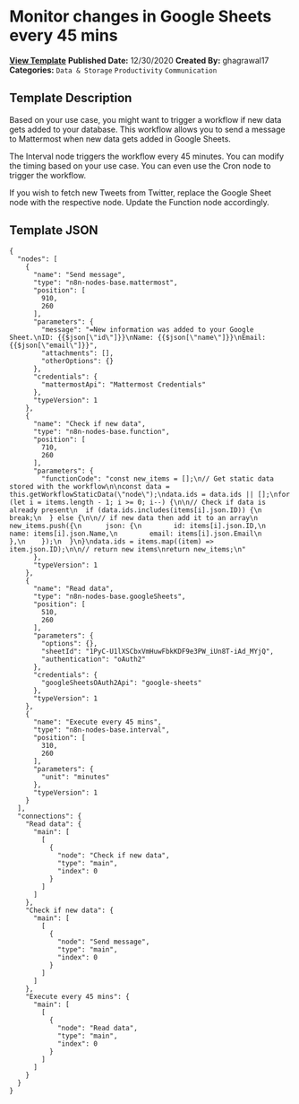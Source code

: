 # Monitor changes in Google Sheets every 45 mins

**[View Template](https://n8n.io/workflows/864-/)**  **Published Date:** 12/30/2020  **Created By:** ghagrawal17  **Categories:** `Data & Storage` `Productivity` `Communication`  

## Template Description

Based on your use case, you might want to trigger a workflow if new data gets added to your database. This workflow allows you to send a message to Mattermost when new data gets added in Google Sheets.

The Interval node triggers the workflow every 45 minutes. You can modify the timing based on your use case. You can even use the Cron node to trigger the workflow.

If you wish to fetch new Tweets from Twitter, replace the Google Sheet node with the respective node. Update the Function node accordingly.



## Template JSON

```
{
  "nodes": [
    {
      "name": "Send message",
      "type": "n8n-nodes-base.mattermost",
      "position": [
        910,
        260
      ],
      "parameters": {
        "message": "=New information was added to your Google Sheet.\nID: {{$json[\"id\"]}}\nName: {{$json[\"name\"]}}\nEmail: {{$json[\"email\"]}}",
        "attachments": [],
        "otherOptions": {}
      },
      "credentials": {
        "mattermostApi": "Mattermost Credentials"
      },
      "typeVersion": 1
    },
    {
      "name": "Check if new data",
      "type": "n8n-nodes-base.function",
      "position": [
        710,
        260
      ],
      "parameters": {
        "functionCode": "const new_items = [];\n// Get static data stored with the workflow\n\nconst data = this.getWorkflowStaticData(\"node\");\ndata.ids = data.ids || [];\nfor (let i = items.length - 1; i >= 0; i--) {\n\n// Check if data is already present\n  if (data.ids.includes(items[i].json.ID)) {\n    break;\n  } else {\n\n// if new data then add it to an array\n    new_items.push({\n      json: {\n        id: items[i].json.ID,\n        name: items[i].json.Name,\n        email: items[i].json.Email\n      },\n    });\n  }\n}\ndata.ids = items.map((item) => item.json.ID);\n\n// return new items\nreturn new_items;\n"
      },
      "typeVersion": 1
    },
    {
      "name": "Read data",
      "type": "n8n-nodes-base.googleSheets",
      "position": [
        510,
        260
      ],
      "parameters": {
        "options": {},
        "sheetId": "1PyC-U1lXSCbxVmHuwFbkKDF9e3PW_iUn8T-iAd_MYjQ",
        "authentication": "oAuth2"
      },
      "credentials": {
        "googleSheetsOAuth2Api": "google-sheets"
      },
      "typeVersion": 1
    },
    {
      "name": "Execute every 45 mins",
      "type": "n8n-nodes-base.interval",
      "position": [
        310,
        260
      ],
      "parameters": {
        "unit": "minutes"
      },
      "typeVersion": 1
    }
  ],
  "connections": {
    "Read data": {
      "main": [
        [
          {
            "node": "Check if new data",
            "type": "main",
            "index": 0
          }
        ]
      ]
    },
    "Check if new data": {
      "main": [
        [
          {
            "node": "Send message",
            "type": "main",
            "index": 0
          }
        ]
      ]
    },
    "Execute every 45 mins": {
      "main": [
        [
          {
            "node": "Read data",
            "type": "main",
            "index": 0
          }
        ]
      ]
    }
  }
}
```

